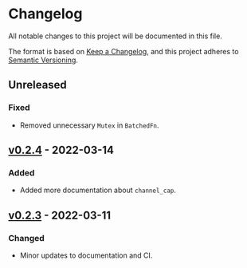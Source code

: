 # Changelog

All notable changes to this project will be documented in this file.

The format is based on [Keep a Changelog](https://keepachangelog.com/en/1.0.0/),
and this project adheres to [Semantic Versioning](https://semver.org/spec/v2.0.0.html).

## Unreleased

### Fixed

- Removed unnecessary `Mutex` in `BatchedFn`.

## [v0.2.4](https://github.com/epwalsh/batched-fn/releases/tag/v0.2.4) - 2022-03-14

### Added

- Added more documentation about `channel_cap`.

## [v0.2.3](https://github.com/epwalsh/batched-fn/releases/tag/v0.2.3) - 2022-03-11

### Changed

- Minor updates to documentation and CI.
